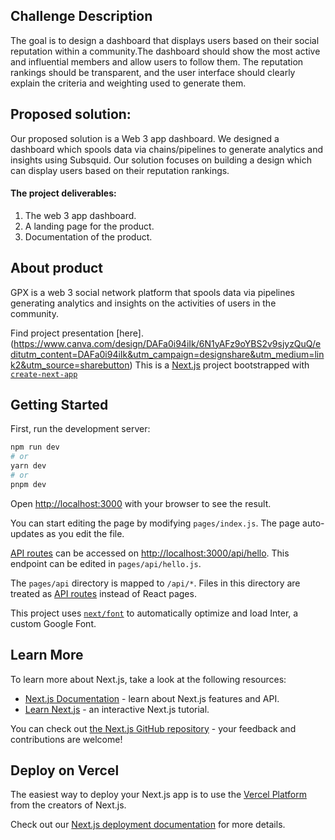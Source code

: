 ## Challenge Description
The goal is to design a dashboard that displays users based on their social reputation within a community.The dashboard should show the most active and influential members and allow users to follow them. The reputation rankings should be transparent, and the user interface should clearly explain the criteria and weighting used to generate them.

## Proposed solution:
Our proposed solution is a Web 3 app dashboard. We designed a dashboard which spools data via chains/pipelines to generate analytics and insights using Subsquid. Our solution focuses on building a design which can display users based on their reputation rankings. 

#### The project deliverables:
1. The web 3 app dashboard. 
2. A landing page for the product.
3. Documentation of the product. 

## About product
GPX is a web 3 social network platform that spools data via pipelines generating analytics and insights on the activities of users in the community. 

Find project presentation [here].(https://www.canva.com/design/DAFa0i94iIk/6N1yAFz9oYBS2v9sjyzQuQ/editutm_content=DAFa0i94iIk&utm_campaign=designshare&utm_medium=link2&utm_source=sharebutton)
This is a [Next.js](https://nextjs.org/) project bootstrapped with [`create-next-app`](https://github.com/vercel/next.js/tree/canary/packages/create-next-app)


## Getting Started

First, run the development server:

```bash
npm run dev
# or
yarn dev
# or
pnpm dev
```

Open [http://localhost:3000](http://localhost:3000) with your browser to see the result.

You can start editing the page by modifying `pages/index.js`. The page auto-updates as you edit the file.

[API routes](https://nextjs.org/docs/api-routes/introduction) can be accessed on [http://localhost:3000/api/hello](http://localhost:3000/api/hello). This endpoint can be edited in `pages/api/hello.js`.

The `pages/api` directory is mapped to `/api/*`. Files in this directory are treated as [API routes](https://nextjs.org/docs/api-routes/introduction) instead of React pages.

This project uses [`next/font`](https://nextjs.org/docs/basic-features/font-optimization) to automatically optimize and load Inter, a custom Google Font.

## Learn More

To learn more about Next.js, take a look at the following resources:

- [Next.js Documentation](https://nextjs.org/docs) - learn about Next.js features and API.
- [Learn Next.js](https://nextjs.org/learn) - an interactive Next.js tutorial.

You can check out [the Next.js GitHub repository](https://github.com/vercel/next.js/) - your feedback and contributions are welcome!

## Deploy on Vercel

The easiest way to deploy your Next.js app is to use the [Vercel Platform](https://vercel.com/new?utm_medium=default-template&filter=next.js&utm_source=create-next-app&utm_campaign=create-next-app-readme) from the creators of Next.js.

Check out our [Next.js deployment documentation](https://nextjs.org/docs/deployment) for more details.
